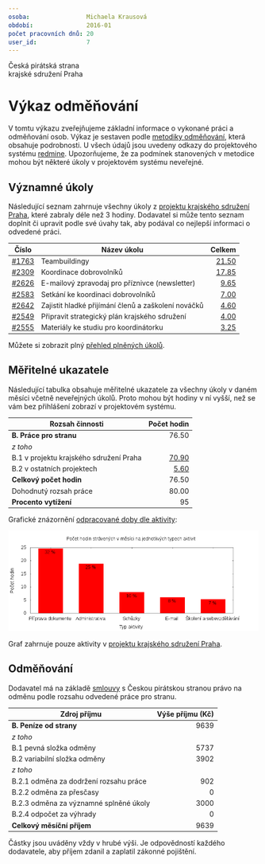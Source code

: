 ```yaml
---
osoba:                Michaela Krausová
období:               2016-01
počet pracovních dnů: 20
user_id:              7
---
```

Česká pirátská strana  
krajské sdružení Praha

Výkaz odměňování
================

V tomtu výkazu zveřejňujeme základní informace o vykonané práci a odměňování osob. Výkaz je sestaven podle [metodiky odměňování][metodika],
která obsahuje podrobnosti. U všech údajů jsou uvedeny odkazy do projektového systému [redmine](https://redmine.pirati.cz). Upozorňujeme, že za podmínek stanovených v metodice mohou být některé úkoly v projektovém systému neveřejné.

Významné úkoly
----------------------

Následující seznam zahrnuje všechny úkoly z [projektu krajského sdružení Praha][kspraha], které zabraly déle než 3 hodiny. Dodavatel si může tento seznam doplnit či upravit podle své úvahy tak, aby podával co nejlepší informaci o odvedené práci.

Číslo              |   Název úkolu                                          |  Celkem           
-------------------|--------------------------------------------------------|------------------:
[#1763][task1763]  |   Teambuildingy                                        |  [21.50][time1763]
[#2309][task2309]  |   Koordinace dobrovolníků                              |  [17.85][time2309]
[#2626][task2626]  |   E-mailový zpravodaj pro příznivce (newsletter)       |  [9.65][time2626] 
[#2583][task2583]  |   Setkání ke koordinaci dobrovolníků                   |  [7.00][time2583] 
[#2642][task2642]  |   Zajistit hladké přijímání členů a zaškolení nováčků  |  [4.60][time2642] 
[#2549][task2549]  |   Připravit strategický plán krajského sdružení        |  [4.00][time2549] 
[#2555][task2555]  |   Materiály ke studiu pro koordinátorku                |  [3.25][time2555] 

Můžete si zobrazit plný [přehled plněných úkolů][tasklist].

Měřitelné ukazatele
-------------------

Následující tabulka obsahuje měřitelné ukazatele za všechny úkoly v daném měsíci
včetně neveřejných úkolů. Proto mohou být hodiny v ní vyšší, než se vám bez
přihlášení zobrazí v projektovém systému.

Rozsah činnosti                        | Počet hodin
--------------                         | ----------:
**B. Práce pro stranu**                | 76.50
*z toho*                               |
B.1 v projektu krajského sdružení Praha| [70.90][linktohomehours]
B.2 v ostatních projektech             | [5.60][linktootherhours]
**Celkový počet hodin**                | 76.50
Dohodnutý rozsah práce                 | 80.00
**Procento vytížení**                  | 95

Grafické znázornění [odpracované doby dle aktivity][activitylist]:

![Aktivity v měsíci](aktivity.png)

Graf zahrnuje pouze aktivity v [projektu krajského sdružení Praha][kspraha].


Odměňování
----------

Dodavatel má na základě [smlouvy][smlouva] s Českou pirátskou stranou právo na odměnu podle rozsahu odvedené práce pro stranu.

Zdroj příjmu                           | Výše příjmu (Kč)
-----------------                      | --------------:
**B. Peníze od strany**                | 9639
*z toho*                               |
B.1 pevná složka odměny                | 5737
B.2 variabilní složka odměny           | 3902
*z toho*                               |
B.2.1 odměna za dodržení rozsahu práce | 902
B.2.2 odměna za přesčasy               | 0
B.2.3 odměna za významné splněné úkoly | 3000
B.2.4 odpočet za výhrady               | 0
**Celkový měsíční příjem**             | 9639

Částky jsou uváděny vždy v hrubé výši. Je odpovědností každého dodavatele, aby příjem zdanil a zaplatil zákonné pojištění.

[metodika]: https://redmine.pirati.cz/projects/praha/wiki/Odm%C4%9B%C5%88ov%C3%A1n%C3%AD_zastupitel%C5%AF

[kspraha]: https://redmine.pirati.cz/projects/kspraha
[tasklist]: https://redmine.pirati.cz/projects/kspraha/time_entries/report?f[]=spent_on&f[]=user_id&op[user_id]==&f[]=&columns=month&criteria[]=issue&op[spent_on]=><&op[user_id]==&utf8=✓&v[spent_on][]=2016-01-01&v[spent_on][]=2016-01-31&v[user_id][]=7
[task1763]: https://redmine.pirati.cz/issues/1763
[time1763]:https://redmine.pirati.cz/issues/1763/time_entries?f[]=spent_on&f[]=user_id&f[]=&op[spent_on]=><&op[user_id]==&op[spent_on]=><&op[user_id]==&utf8=✓&v[spent_on][]=2016-01-01&v[spent_on][]=2016-01-31&v[user_id][]=7
[task2309]: https://redmine.pirati.cz/issues/2309
[time2309]:https://redmine.pirati.cz/issues/2309/time_entries?f[]=spent_on&f[]=user_id&f[]=&op[spent_on]=><&op[user_id]==&op[spent_on]=><&op[user_id]==&utf8=✓&v[spent_on][]=2016-01-01&v[spent_on][]=2016-01-31&v[user_id][]=7
[task2626]: https://redmine.pirati.cz/issues/2626
[time2626]:https://redmine.pirati.cz/issues/2626/time_entries?f[]=spent_on&f[]=user_id&f[]=&op[spent_on]=><&op[user_id]==&op[spent_on]=><&op[user_id]==&utf8=✓&v[spent_on][]=2016-01-01&v[spent_on][]=2016-01-31&v[user_id][]=7
[task2583]: https://redmine.pirati.cz/issues/2583
[time2583]:https://redmine.pirati.cz/issues/2583/time_entries?f[]=spent_on&f[]=user_id&f[]=&op[spent_on]=><&op[user_id]==&op[spent_on]=><&op[user_id]==&utf8=✓&v[spent_on][]=2016-01-01&v[spent_on][]=2016-01-31&v[user_id][]=7
[task2642]: https://redmine.pirati.cz/issues/2642
[time2642]:https://redmine.pirati.cz/issues/2642/time_entries?f[]=spent_on&f[]=user_id&f[]=&op[spent_on]=><&op[user_id]==&op[spent_on]=><&op[user_id]==&utf8=✓&v[spent_on][]=2016-01-01&v[spent_on][]=2016-01-31&v[user_id][]=7
[task2549]: https://redmine.pirati.cz/issues/2549
[time2549]:https://redmine.pirati.cz/issues/2549/time_entries?f[]=spent_on&f[]=user_id&f[]=&op[spent_on]=><&op[user_id]==&op[spent_on]=><&op[user_id]==&utf8=✓&v[spent_on][]=2016-01-01&v[spent_on][]=2016-01-31&v[user_id][]=7
[task2555]: https://redmine.pirati.cz/issues/2555
[time2555]:https://redmine.pirati.cz/issues/2555/time_entries?f[]=spent_on&f[]=user_id&f[]=&op[spent_on]=><&op[user_id]==&op[spent_on]=><&op[user_id]==&utf8=✓&v[spent_on][]=2016-01-01&v[spent_on][]=2016-01-31&v[user_id][]=7
[activitylist]: https://redmine.pirati.cz/projects/kspraha/time_entries/report?columns=month&criteria[]=activity&f[]=spent_on&f[]=user_id&f[]=&op[spent_on]=><&op[user_id]==&utf8=✓&v[spent_on][]=2016-01-01&v[spent_on][]=2016-01-31&v[user_id][]=7

[smlouva]: https://smlouvy.pirati.cz/smlouvy/2016/01/misa/index.html
[linktohomehours]: https://redmine.pirati.cz/projects/kspraha/time_entries?f[]=spent_on&f[]=user_id&f[]=&f[]=subproject_id&op[subproject_id]=!*&op[spent_on]=><&op[user_id]==&utf8=✓&v[spent_on][]=2016-01-01&v[spent_on][]=2016-01-31&v[user_id][]=7
[linktootherhours]: https://redmine.pirati.cz/time_entries?&columns=month&criteria[]=user&f[]=spent_on&f[]=user_id&f[]=cf_16&f[]=project_id&f[]=&op[cf_16]==&op[project_id]=!&v[cf_16][]=strana&v[project_id][]=44&op[spent_on]=><&op[user_id]==&utf8=✓&v[spent_on][]=2016-01-01&v[spent_on][]=2016-01-31&v[user_id][]=7
